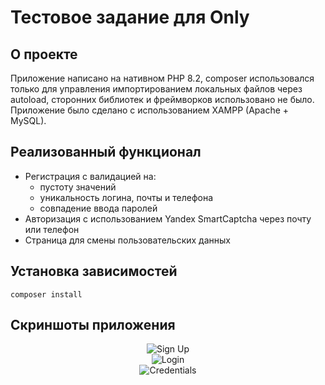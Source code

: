 # Тестовое задание для Only

## О проекте
Приложение написано на нативном PHP 8.2, composer использовался только для управления импортированием локальных файлов через autoload, сторонних библиотек и фреймворков использовано не было.<br>
Приложение было сделано с использованием XAMPP (Apache + MySQL).

## Реализованный функционал
* Регистрация с валидацией на:
  - пустоту значений
  - уникальность логина, почты и телефона
  - совпадение ввода паролей
* Авторизация с использованием Yandex SmartCaptcha через почту или телефон
* Страница для смены пользовательских данных

## Установка зависимостей

```shell
composer install
```

## Скриншоты приложения
<div align="center">
  <img src="https://github.com/flametong/onlydigital-test-assignment-solution/assets/32167273/a1b15361-d669-4eb8-b37b-7c51838aeaa6" alt="Sign Up">
</div>
<div align="center">
  <img src="https://github.com/flametong/onlydigital-test-assignment-solution/assets/32167273/fd18d72e-6770-4a09-b3d4-2d5ae0d789fa" alt="Login">
</div>
<div align="center">
  <img src="https://github.com/flametong/onlydigital-test-assignment-solution/assets/32167273/870b22ec-e623-477d-9d40-4351915cccf4" alt="Credentials">
</div>
